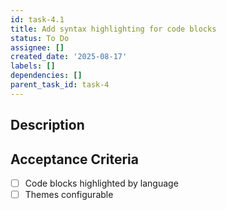 ```yaml
---
id: task-4.1
title: Add syntax highlighting for code blocks
status: To Do
assignee: []
created_date: '2025-08-17'
labels: []
dependencies: []
parent_task_id: task-4
---
```


## Description

## Acceptance Criteria

- [ ] Code blocks highlighted by language
- [ ] Themes configurable

